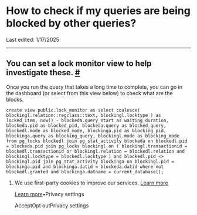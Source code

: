 # How to check if my queries are being blocked by other queries?

Last edited: 1/17/2025

* * *

## You can set a lock monitor view to help investigate these. [\#](https://supabase.com/docs/guides/troubleshooting/how-to-check-if-my-queries-are-being-blocked-by-other-queries-NSKtR1\#you-can-set-a-lock-monitor-view-to-help-investigate-these)

Once you run the query that takes a long time to complete, you can go in the dashboard (or select from this view below) to check what are the blocks.

`
create view
public.lock_monitor as
select
coalesce(
    blockingl.relation::regclass::text,
    blockingl.locktype
) as locked_item,
now() - blockeda.query_start as waiting_duration,
blockeda.pid as blocked_pid,
blockeda.query as blocked_query,
blockedl.mode as blocked_mode,
blockinga.pid as blocking_pid,
blockinga.query as blocking_query,
blockingl.mode as blocking_mode
from
pg_locks blockedl
join pg_stat_activity blockeda on blockedl.pid = blockeda.pid
join pg_locks blockingl on (
    blockingl.transactionid = blockedl.transactionid
    or blockingl.relation = blockedl.relation
    and blockingl.locktype = blockedl.locktype
)
and blockedl.pid <> blockingl.pid
join pg_stat_activity blockinga on blockingl.pid = blockinga.pid
and blockinga.datid = blockeda.datid
where
not blockedl.granted
and blockinga.datname = current_database();
`

1. We use first-party cookies to improve our services. [Learn more](https://supabase.com/privacy#8-cookies-and-similar-technologies-used-on-our-european-services)



   [Learn more](https://supabase.com/privacy#8-cookies-and-similar-technologies-used-on-our-european-services)•Privacy settings





   AcceptOpt outPrivacy settings